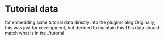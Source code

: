 # Tutorial data
for embedding some tutorial data directly into the plugin/dialog
Originally, this was just for development, but decided to maintain this
This data should match what is in the ./tutorial